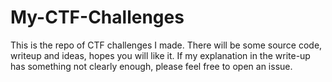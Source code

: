 # My-CTF-Challenges

This is the repo of CTF challenges I made. There will be some source code, writeup and ideas, hopes you will like it. If my explanation in the write-up has something not clearly enough, please feel free to open an issue.
